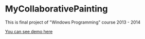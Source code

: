 # MyCollaborativePainting
This is final project of "Windows Programming" course 2013 - 2014

[You can see demo here](https://www.youtube.com/watch?v=WxhGBHlsJcQ)

